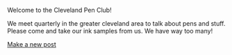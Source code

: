 Welcome to the Cleveland Pen Club!

We meet quarterly in the greater cleveland area to talk about pens and stuff.
Please come and take our ink samples from us. 
We have way too many!

[Make a new post](/tools/new-post.html)

